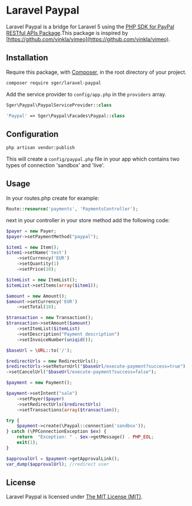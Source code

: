 Laravel Paypal
=============

Laravel Paypal is a bridge for Laravel 5 using the [PHP SDK for PayPal RESTful APIs Package](https://github.com/paypal/PayPal-PHP-SDK).This package is inspired by [https://github.com/vinkla/vimeo](https://github.com/vinkla/vimeo).

## Installation
Require this package, with [Composer](https://getcomposer.org/), in the root directory of your project.

```bash
composer require sger/laravel-paypal
```

Add the service provider to `config/app.php` in the `providers` array.

```php
Sger\Paypal\PaypalServiceProvider::class
```

```php
'Paypal' => Sger\Paypal\Facades\Paypal::class
```

## Configuration

```bash
php artisan vendor:publish
```

This will create a `config/paypal.php` file in your app which contains two types of connection 'sandbox' and 'live'.

## Usage

In your routes.php create for example:

```php
Route::resource('payments', 'PaymentsController');
```

next in your controller in your store method add the following code:

```php
$payer = new Payer;
$payer->setPaymentMethod("paypal");

$item1 = new Item();
$item1->setName('test')
	->setCurrency('EUR')
	->setQuantity(1)
	->setPrice(10);

$itemList = new ItemList();
$itemList->setItems(array($item1));

$amount = new Amount();
$amount->setCurrency('EUR')
	->setTotal(10);

$transaction = new Transaction();
$transaction->setAmount($amount)
	->setItemList($itemList)
	->setDescription("Payment description")
	->setInvoiceNumber(uniqid());

$baseUrl = \URL::to('/');

$redirectUrls = new RedirectUrls();
$redirectUrls->setReturnUrl("$baseUrl/execute-payment?success=true")
->setCancelUrl("$baseUrl/execute-payment?success=false");

$payment = new Payment();

$payment->setIntent("sale")
	->setPayer($payer)
	->setRedirectUrls($redirectUrls)
	->setTransactions(array($transaction));

try {
	$payment->create(\Paypal::connection('sandbox'));
} catch (\PPConnectionException $ex) {
	return  "Exception: " . $ex->getMessage() . PHP_EOL;
	exit(1);
}

$approvalUrl = $payment->getApprovalLink();
var_dump($approvalUrl); //redirect user
```

## License

Laravel Paypal is licensed under [The MIT License (MIT)](LICENSE).
